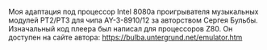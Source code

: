 Моя адаптация под процессор Intel 8080a проигрывателя музыкальных модулей PT2/PT3 для чипа AY-3-8910/12 за авторством Сергея Бульбы.
Изначальный код плеера был написал для процессоров Z80. Он доступен на сайте автора: https://bulba.untergrund.net/emulator.htm
